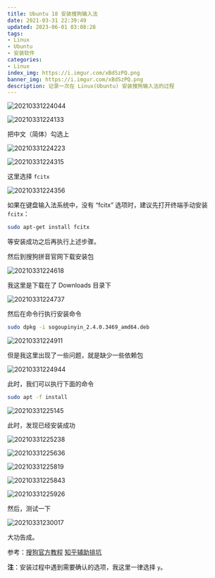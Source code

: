 ```yaml
---
title: Ubuntu 18 安装搜狗输入法
date: 2021-03-31 22:39:49
updated: 2023-06-01 03:08:28
tags:
- Linux
- Ubuntu
- 安装软件
categories:
- Linux
index_img: https://i.imgur.com/xBdSzPQ.png
banner_img: https://i.imgur.com/xBdSzPQ.png
description: 记录一次在 Linux(Ubuntu) 安装搜狗输入法的过程
---
```


![20210331224044](https://cdn.jsdelivr.net/gh/fanlumaster/BlogMaps@master/blogs/pictures/20210331224044.png)

![20210331224133](https://cdn.jsdelivr.net/gh/fanlumaster/BlogMaps@master/blogs/pictures/20210331224133.png)

把中文（简体）勾选上

![20210331224223](https://cdn.jsdelivr.net/gh/fanlumaster/BlogMaps@master/blogs/pictures/20210331224223.png)

![20210331224315](https://cdn.jsdelivr.net/gh/fanlumaster/BlogMaps@master/blogs/pictures/20210331224315.png)

这里选择 `fcitx`

![20210331224356](https://cdn.jsdelivr.net/gh/fanlumaster/BlogMaps@master/blogs/pictures/20210331224356.png)

如果在键盘输入法系统中，没有 “fcitx” 选项时，建议先打开终端手动安装 `fcitx`：

```bash
sudo apt-get install fcitx
```

等安装成功之后再执行上述步骤。

然后到搜狗拼音官网下载安装包

![20210331224618](https://cdn.jsdelivr.net/gh/fanlumaster/BlogMaps@master/blogs/pictures/20210331224618.png)

我这里是下载在了 Downloads 目录下

![20210331224737](https://cdn.jsdelivr.net/gh/fanlumaster/BlogMaps@master/blogs/pictures/20210331224737.png)

然后在命令行执行安装命令

```bash
sudo dpkg -i sogoupinyin_2.4.0.3469_amd64.deb
```

![20210331224911](https://cdn.jsdelivr.net/gh/fanlumaster/BlogMaps@master/blogs/pictures/20210331224911.png)

但是我这里出现了一些问题，就是缺少一些依赖包

![20210331224944](https://cdn.jsdelivr.net/gh/fanlumaster/BlogMaps@master/blogs/pictures/20210331224944.png)

此时，我们可以执行下面的命令

```bash
sudo apt -f install
```

![20210331225145](https://cdn.jsdelivr.net/gh/fanlumaster/BlogMaps@master/blogs/pictures/20210331225145.png)

此时，发现已经安装成功

![20210331225238](https://cdn.jsdelivr.net/gh/fanlumaster/BlogMaps@master/blogs/pictures/20210331225238.png)

![20210331225636](https://cdn.jsdelivr.net/gh/fanlumaster/BlogMaps@master/blogs/pictures/20210331225636.png)

![20210331225819](https://cdn.jsdelivr.net/gh/fanlumaster/BlogMaps@master/blogs/pictures/20210331225819.png)

![20210331225843](https://cdn.jsdelivr.net/gh/fanlumaster/BlogMaps@master/blogs/pictures/20210331225843.png)

![20210331225926](https://cdn.jsdelivr.net/gh/fanlumaster/BlogMaps@master/blogs/pictures/20210331225926.png)

然后，测试一下

![20210331230017](https://cdn.jsdelivr.net/gh/fanlumaster/BlogMaps@master/blogs/pictures/20210331230017.png)

大功告成。

参考：[搜狗官方教程](https://pinyin.sogou.com/linux/help.php>) [知乎辅助排坑](https://zhuanlan.zhihu.com/p/34270907)

**注**：安装过程中遇到需要确认的选项，我这里一律选择 `y`。